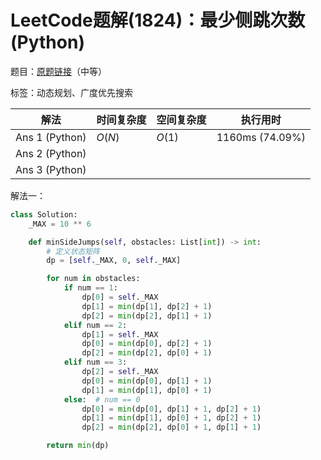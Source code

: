 # LeetCode题解(1824)：最少侧跳次数(Python)

题目：[原题链接](https://leetcode-cn.com/problems/minimum-sideway-jumps/)（中等）

标签：动态规划、广度优先搜索

| 解法           | 时间复杂度 | 空间复杂度 | 执行用时        |
| -------------- | ---------- | ---------- | --------------- |
| Ans 1 (Python) | $O(N)$     | $O(1)$     | 1160ms (74.09%) |
| Ans 2 (Python) |            |            |                 |
| Ans 3 (Python) |            |            |                 |

解法一：

```python
class Solution:
    _MAX = 10 ** 6

    def minSideJumps(self, obstacles: List[int]) -> int:
        # 定义状态矩阵
        dp = [self._MAX, 0, self._MAX]

        for num in obstacles:
            if num == 1:
                dp[0] = self._MAX
                dp[1] = min(dp[1], dp[2] + 1)
                dp[2] = min(dp[2], dp[1] + 1)
            elif num == 2:
                dp[1] = self._MAX
                dp[0] = min(dp[0], dp[2] + 1)
                dp[2] = min(dp[2], dp[0] + 1)
            elif num == 3:
                dp[2] = self._MAX
                dp[0] = min(dp[0], dp[1] + 1)
                dp[1] = min(dp[1], dp[0] + 1)
            else:  # num == 0
                dp[0] = min(dp[0], dp[1] + 1, dp[2] + 1)
                dp[1] = min(dp[1], dp[0] + 1, dp[2] + 1)
                dp[2] = min(dp[2], dp[0] + 1, dp[1] + 1)

        return min(dp)
```

